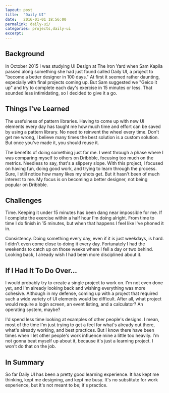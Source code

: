 ```yaml
---
layout: post
title:  "Daily UI"
date:   2016-01-01 18:56:00
permalink: daily-ui/
categories: projects,daily-ui
excerpt:
---
```


## Background
In October 2015 I was studying UI Design at The Iron Yard when Sam Kapila passed along something she had just found called Daily UI, a project to "become a better designer in 100 days." At first it seemed rather daunting, especially with final projects coming up. But Sam suggested we "Geico it up" and try to complete each day's exercise in 15 minutes or less. That sounded less intimidating, so I decided to give it a go.

## Things I've Learned
The usefulness of pattern libraries. Having to come up with new UI elements every day has taught me how much time and effort can be saved by using a pattern library. No need to reinvent the wheel every time. Don't get me wrong, I believe many times the best solution is a custom solution. But once you've made it, you should reuse it.

The benefits of doing something just for me. I went through a phase where I was comparing myself to others on Dribbble, focusing too much on the metrics. Needless to say, that's a slippery slope. With this project, I focused on having fun, doing good work, and trying to learn through the process. Sure, I still notice how many likes my shots get. But it hasn't been of much interest to me. My focus is on becoming a better designer, not being popular on Dribbble.

## Challenges
Time. Keeping it under 15 minutes has been dang near impossible for me. If I complete the exercise within a half hour I'm doing alright. From time to time I do finish in 15 minutes, but when that happens I feel like I've phoned it in.

Consistency. Doing something every day, even if it is just weekdays, is hard. I didn't even come close to doing it every day. Fortunately I had the weekends to catch up on those weeks where I fell a day or two behind. Looking back, I already wish I had been more disciplined about it.

## If I Had It To Do Over...
I would probably try to create a single project to work on. I'm not even done yet, and I'm already looking back and wishing everything was more cohesive. Although in my defense, coming up with a project that required such a wide variety of UI elements would be difficult. After all, what project would require a login screen, an event listing, and a calculator? An operating system, maybe?

I'd spend less time looking at examples of other people's designs. I mean, most of the time I'm just trying to get a feel for what's already out there, what's already working, and best practices. But I know there have been times when I let other people's work influence mine a little too heavily. I'm not gonna beat myself up about it, because it's just a learning project. I won't do that on the job.

## In Summary
So far Daily UI has been a pretty good learning experience. It has kept me thinking, kept me designing, and kept me busy. It's no substitute for work experience, but it's not meant to be; it's practice.

